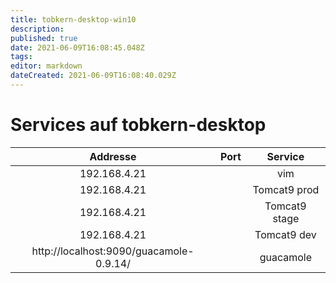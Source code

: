 ```yaml
---
title: tobkern-desktop-win10
description: 
published: true
date: 2021-06-09T16:08:45.048Z
tags: 
editor: markdown
dateCreated: 2021-06-09T16:08:40.029Z
---
```


# Services auf tobkern-desktop

| Addresse | Port | Service |
| :--------: | :----:| :--------: |
| 192.168.4.21 | | vim          |
| 192.168.4.21 | | Tomcat9 prod |
| 192.168.4.21 | | Tomcat9 stage|
| 192.168.4.21 | | Tomcat9 dev  |
|http://localhost:9090/guacamole-0.9.14/| |guacamole|
